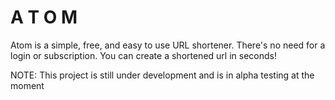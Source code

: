# A T O M
Atom is a simple, free, and easy to use URL shortener. There's no need for a login or subscription. You can create a shortened url in seconds!

NOTE: This project is still under development and is in alpha testing at the moment
